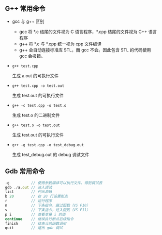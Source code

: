 ## G++ 常用命令

- gcc 与 g++ 区别

  - gcc 将  \*.c 结尾的文件视为 C 语言程序，\*.cpp 结尾的文件视为 C++ 语言程序
  - g++ 将 \*.c 与 \*.cpp 统一视为 cpp 文件编译
  - g++ 会自动连接标准库 STL，而 gcc 不会。因此包含 STL 的代码使用 gcc 会报错。

- `g++ test.cpp`

  生成 a.out 的可执行文件

- `g++ test.cpp -o test.out`

  生成 test.out 的可执行文件

- `g++ -c test.cpp -o test.o`

  生成 test.o 的二进制文件

- `g++ test.o -o test.out`

  生成 test.out 的可执行文件

- `g++ -g test.cpp -o test_debug.out`

  生成 test_debug.out 的 debug 调试文件

## Gdb 常用命令

```javascript
-g          // 使用参数编译可以执行文件，得到调试表
gdb ./a.out // 进入调试
list        // 列出源码
b 20        // 在 20 行设置断点
r           // 运行程序
n           // 下条指令，越过函数（VS F10）
s           // 下条指令，进入函数（VS F11）
p i         // 查看变量 i 的值
continue    // 继续执行断点后续指令
finish      // 结束当前函数调用
quit        // 退出 gdb 调试
```

